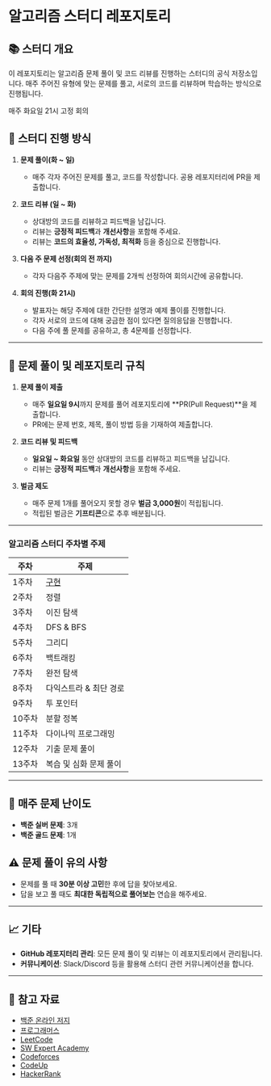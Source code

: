 # 알고리즘 스터디 레포지토리

## 📚 **스터디 개요**
이 레포지토리는 알고리즘 문제 풀이 및 코드 리뷰를 진행하는 스터디의 공식 저장소입니다. 매주 주어진 유형에 맞는 문제를 풀고, 서로의 코드를 리뷰하며 학습하는 방식으로 진행됩니다.

매주 화요일 21시 고정 회의


## 🚀 **스터디 진행 방식**
1. **문제 풀이(화 ~ 일)**
    - 매주 각자 주어진 문제를 풀고, 코드를 작성합니다. 공용 레포지터리에 PR을 제출합니다.


2. **코드 리뷰 (일 ~ 화)**
    - 상대방의 코드를 리뷰하고 피드백을 남깁니다.
    - 리뷰는 **긍정적 피드백**과 **개선사항**을 포함해 주세요.
    - 리뷰는 **코드의 효율성, 가독성, 최적화** 등을 중심으로 진행합니다.
3. **다음 주 문제 선정(회의 전 까지)**
    - 각자 다음주 주제에 맞는 문제를 2개씩 선정하여 회의시간에 공유합니다.

4. **회의 진행(화 21시)**
    - 발표자는 해당 주제에 대한 간단한 설명과 예제 풀이를 진행합니다.
    - 각자 서로의 코드에 대해 궁금한 점이 있다면 질의응답을 진행합니다.
    - 다음 주에 풀 문제를 공유하고, 총 4문제를 선정합니다.

---

## 📅 **문제 풀이 및 레포지토리 규칙**
1. **문제 풀이 제출**  
   - 매주 **일요일 9시**까지 문제를 풀어 레포지토리에 **PR(Pull Request)**을 제출합니다.
   - PR에는 문제 번호, 제목, 풀이 방법 등을 기재하여 제출합니다.

2. **코드 리뷰 및 피드백**  
   - **일요일 ~ 화요일** 동안 상대방의 코드를 리뷰하고 피드백을 남깁니다.
   - 리뷰는 **긍정적 피드백**과 **개선사항**을 포함해 주세요.

3. **벌금 제도**  
   - 매주 문제 1개를 풀어오지 못할 경우 **벌금 3,000원**이 적립됩니다.
   - 적립된 벌금은 **기프티콘**으로 추후 배분됩니다.

---

### **알고리즘 스터디 주차별 주제**  
| 주차  | 주제 |
|------|--------------------|
| 1주차  | [구현](https://github.com/GoBOJPlatinum/Algorithm_2025/blob/main/Problems/week1.md) |
| 2주차  | 정렬 |
| 3주차  | 이진 탐색 |
| 4주차  | DFS & BFS |
| 5주차  | 그리디 |
| 6주차  | 백트래킹 |
| 7주차  | 완전 탐색 |
| 8주차  | 다익스트라 & 최단 경로 |
| 9주차  | 투 포인터 |
| 10주차 | 분할 정복 |
| 11주차 | 다이나믹 프로그래밍 |
| 12주차 | 기출 문제 풀이 |
| 13주차 | 복습 및 심화 문제 풀이 |

---

## 🎯 **매주 문제 난이도**
- **백준 실버 문제**: 3개
- **백준 골드 문제**: 1개

## ⚠️ **문제 풀이 유의 사항**
- 문제를 풀 때 **30분 이상 고민**한 후에 답을 찾아보세요.
- 답을 보고 풀 때도 **최대한 독립적으로 풀어보는** 연습을 해주세요.

---

## 📈 **기타**
- **GitHub 레포지터리 관리**: 모든 문제 풀이 및 리뷰는 이 레포지토리에서 관리됩니다.
- **커뮤니케이션**: Slack/Discord 등을 활용해 스터디 관련 커뮤니케이션을 합니다.

---

## 📝 **참고 자료**

- [백준 온라인 저지](https://www.acmicpc.net/)
- [프로그래머스](https://programmers.co.kr/)
- [LeetCode](https://leetcode.com/)
- [SW Expert Academy](https://swexpertacademy.com/main/main.do)
- [Codeforces](https://codeforces.com/)
- [CodeUp](https://codeup.kr/)
- [HackerRank](https://www.hackerrank.com/)